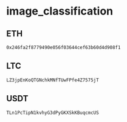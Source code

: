 # image_classification



## ETH
```
0x246fa2f8779490e056f03644cef63b60d4d908f1
```

## LTC
```
LZ3jpEnKoQTGNchkMNfTUwFPfe4Z7575jT
```

## USDT

```
TLn1PcTipN1kvhyG3dPyGKXSkKBuqcmcUS
```
